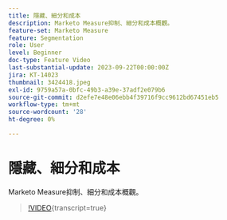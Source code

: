```yaml
---
title: 隱藏、細分和成本
description: Marketo Measure抑制、細分和成本概觀。
feature-set: Marketo Measure
feature: Segmentation
role: User
level: Beginner
doc-type: Feature Video
last-substantial-update: 2023-09-22T00:00:00Z
jira: KT-14023
thumbnail: 3424418.jpeg
exl-id: 9759a57a-0bfc-49b3-a39e-37adf2e079b6
source-git-commit: d2efe7e48e06ebb4f39716f9cc9612bd67451eb5
workflow-type: tm+mt
source-wordcount: '28'
ht-degree: 0%

---
```


# 隱藏、細分和成本

Marketo Measure抑制、細分和成本概觀。

>[!VIDEO](https://video.tv.adobe.com/v/3424418/?learn=on){transcript=true}
